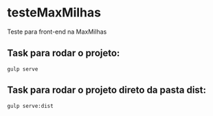 # testeMaxMilhas
Teste para front-end na MaxMilhas
<br />
<h2>Task para rodar o projeto:</h2>
<pre><code>gulp serve</code></pre>
<h2>Task para rodar o projeto direto da pasta dist:</h2>
<pre><code>gulp serve:dist</code></pre>
